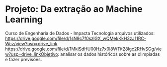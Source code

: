 # Projeto: Da extração ao Machine Learning
Curso de Engenharia de Dados - Impacta Tecnologia
arquivos utilizados:
https://drive.google.com/file/d/1sN9c7f0szlGX_wQMekKkH3zJ11RC-Wcz/view?usp=drive_link
https://drive.google.com/file/d/1MkISdHU00Hz7x0l8WTit28lgc2RHvSGg/view?usp=drive_linkObjetivo: analisar os dados históricos sobre as olimpíadas e fazer previsões.
